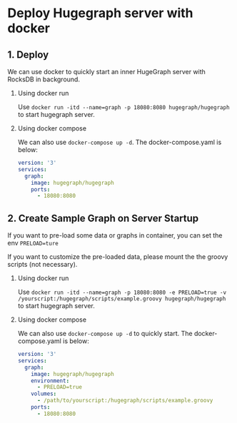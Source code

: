 # Deploy Hugegraph server with docker

## 1. Deploy

We can use docker to quickly start an inner HugeGraph server with RocksDB in background.

1. Using docker run

    Use `docker run -itd --name=graph -p 18080:8080 hugegraph/hugegraph` to start hugegraph server.

2. Using docker compose

    We can also use `docker-compose up -d`.  The docker-compose.yaml is below:

    ```yaml
    version: '3'
    services:
      graph:
        image: hugegraph/hugegraph
        ports:
          - 18080:8080
    ```

## 2. Create Sample Graph on Server Startup

If you want to pre-load some data or graphs in container, you can set the env `PRELOAD=ture`

If you want to customize the pre-loaded data, please mount the the groovy scripts (not necessary).

1. Using docker run

    Use `docker run -itd --name=graph -p 18080:8080 -e PRELOAD=true -v /yourscript:/hugegraph/scripts/example.groovy hugegraph/hugegraph` to start hugegraph server.

2. Using docker compose 
    
    We can also use `docker-compose up -d` to quickly start. The docker-compose.yaml is below:

    ```yaml
    version: '3'
    services:
      graph:
        image: hugegraph/hugegraph
        environment:
          - PRELOAD=true
        volumes:
          - /path/to/yourscript:/hugegraph/scripts/example.groovy
        ports:
          - 18080:8080
    ```